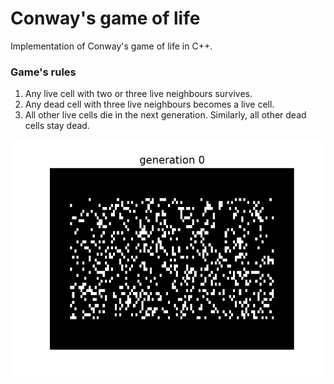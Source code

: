 # Conway's game of life

Implementation of Conway's game of life in C++.

### Game's rules

1. Any live cell with two or three live neighbours survives.
2. Any dead cell with three live neighbours becomes a live cell.
3. All other live cells die in the next generation. Similarly, all other dead cells stay dead.

![](figures/30P5H2V0.gif)
